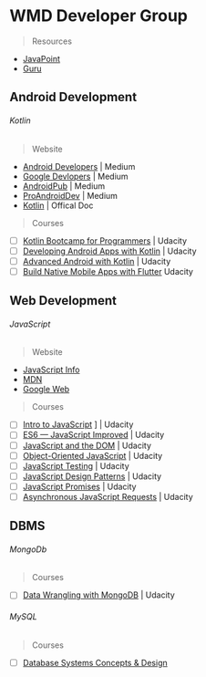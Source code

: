 # WMD Developer Group
> Resources
 - [JavaPoint](https://www.javatpoint.com/)
 - [Guru](https://www.guru99.com/)
## Android Development
###### Kotlin
> Website
- [Android Developers](https://medium.com/androiddevelopers) | Medium
- [Google Devlopers](https://medium.com/google-developers) | Medium
- [AndroidPub](https://android.jlelse.eu/) | Medium
- [ProAndroidDev](https://proandroiddev.com/) | Medium
- [Kotlin](https://kotlinlang.org/) | Offical Doc
> Courses
- [ ] [Kotlin Bootcamp for Programmers](https://www.udacity.com/course/kotlin-bootcamp-for-programmers--ud9011) | Udacity
- [ ] [Developing Android Apps with Kotlin](https://www.udacity.com/course/developing-android-apps-with-kotlin--ud9012) | Udacity
- [ ] [Advanced Android with Kotlin](https://www.udacity.com/course/advanced-android-with-kotlin--ud940) | Udacity
- [ ] [Build Native Mobile Apps with Flutter](https://www.udacity.com/course/build-native-mobile-apps-with-flutter--ud905) Udacity
## Web Development
###### JavaScript
> Website
- [JavaScript Info](https://javascript.info/)
- [MDN](https://developer.mozilla.org/en-US/docs/Web/JavaScript)
- [Google Web](https://developers.google.com/web)
> Courses
- [ ] [Intro to JavaScript](https://www.udacity.com/course/intro-to-javascript--ud803) ] | Udacity
- [ ] [ES6 — JavaScript Improved](https://www.udacity.com/course/es6-javascript-improved--ud356) | Udacity
- [ ] [JavaScript and the DOM](https://www.udacity.com/course/javascript-and-the-dom--ud117) | Udacity
- [ ] [Object-Oriented JavaScript](https://www.udacity.com/course/object-oriented-javascript--ud711) | Udacity
- [ ] [JavaScript Testing](https://www.udacity.com/course/javascript-testing--ud549) | Udacity
- [ ] [JavaScript Design Patterns](https://www.udacity.com/course/javascript-design-patterns--ud989) | Udacity
- [ ] [JavaScript Promises](https://www.udacity.com/course/javascript-promises--ud898) | Udacity
- [ ] [Asynchronous JavaScript Requests](https://www.udacity.com/course/asynchronous-javascript-requests--ud109) | Udacity
## DBMS
###### MongoDb
> Courses
- [ ] [Data Wrangling with MongoDB](https://www.udacity.com/course/data-wrangling-with-mongodb--ud032) | Udacity
###### MySQL
> Courses
- [ ] [Database Systems Concepts & Design](https://www.udacity.com/course/database-systems-concepts-design--ud150)
